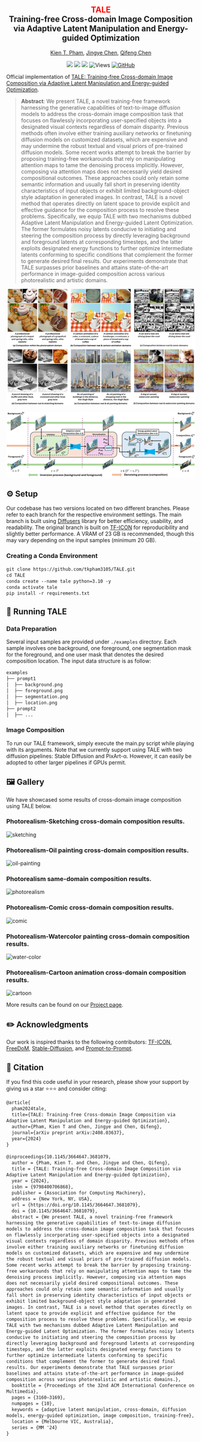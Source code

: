 
<div align="center">
<h2><font color="red"> TALE </font></center> <br> <center>Training-free Cross-domain Image Composition via
Adaptive Latent Manipulation and Energy-guided Optimization</h2>

[Kien T. Pham](https://tkpham3105.github.io/), [Jingye Chen](https://jingyechen.github.io/), [Qifeng Chen](https://cqf.io)

<a href='https://doi.org/10.1145/3664647.3681079'><img src='https://img.shields.io/badge/MM24-Proceedings-blue'></a> <a href='https://arxiv.org/abs/2408.03637'><img src='https://img.shields.io/badge/ArXiv-2408.03637-red'></a> <a href='https://tkpham3105.github.io/tale/'><img src='https://img.shields.io/badge/Project-Page-Green'></a>  ![Views](https://visitor-badge.laobi.icu/badge?page_id=tkpham3105.TALE&left_color=green&right_color=red) [![GitHub](https://img.shields.io/github/stars/tkpham3105/TALE?style=social)](https://github.com/tkpham3105/TALE)
</div>

Official implementation of [TALE: Training-free Cross-domain Image Composition via Adaptive Latent Manipulation and Energy-guided Optimization](https://doi.org/10.1145/3664647.3681079).

>**Abstract**:
We present TALE, a novel training-free framework harnessing the generative capabilities of text-to-image diffusion models to address the cross-domain image composition task that focuses on flawlessly incorporating user-specified objects into a designated visual contexts regardless of domain disparity. Previous methods often involve either training auxiliary networks or finetuning diffusion models on customized datasets, which are expensive and may undermine the robust textual and visual priors of pre-trained diffusion models. Some recent works attempt to break the barrier by proposing training-free workarounds that rely on manipulating attention maps to tame the denoising process implicitly. However, composing via attention maps does not necessarily yield desired compositional outcomes. These approaches could only retain some semantic information and usually fall short in preserving identity characteristics of input objects or exhibit limited background-object style adaptation in generated images. In contrast, TALE is a novel method that operates directly on latent space to provide explicit and effective guidance for the composition process to resolve these problems. Specifically, we equip TALE with two mechanisms dubbed Adaptive Latent Manipulation and Energy-guided Latent Optimization. The former formulates noisy latents conducive to initiating and steering the composition process by directly leveraging background and foreground latents at corresponding timesteps, and the latter exploits designated energy functions to further optimize intermediate latents conforming to specific conditions that complement the former to generate desired final results. Our experiments demonstrate that TALE surpasses prior baselines and attains state-of-the-art performance in image-guided composition across various photorealistic and artistic domains.
</div>

![teaser](assets/teaser.png)

![framework](assets/framework.png)

## ⚙️ Setup
Our codebase has two versions located on two different branches. Please refer to each branch for the respective environment settings. 
The main branch is built using [Diffusers](https://github.com/huggingface/diffusers) library for better efficiency, usability, and readability.
The original branch is built on [TF-ICON](https://github.com/Shilin-LU/TF-ICON) for reproducibility and slightly better performance.
A VRAM of 23 GB is recommended, though this may vary depending on the input samples (minimum 20 GB).

### Creating a Conda Environment
```
git clone https://github.com/tkpham3105/TALE.git
cd TALE
conda create --name tale python=3.10 -y
conda activate tale
pip install -r requirements.txt
```

## 🚀 Running TALE

### Data Preparation
Several input samples are provided under `./examples` directory. Each sample involves one background, one foreground, one segmentation mask for the foreground, and one user mask that denotes the desired composition location. The input data structure is as follow:
```
examples
├── prompt1
│  ├── background.png
│  ├── foreground.png
│  ├── segmentation.png
│  ├── location.png
├── prompt2
│  ├── ...
```

### Image Composition
To run our TALE framework, simply execute the main.py script while playing with its arguments. 
Note that we currently support using TALE with two diffusion pipelines: Stable Diffusion and PixArt-α. However, it can easily be adopted to other larger pipelines if GPUs permit.   

## 🖼 Gallery
We have showcased some results of cross-domain image composition using TALE below.

### Photorealism-Sketching cross-domain composition results.
![sketching](assets/sketch.PNG)

### Photorealism-Oil painting cross-domain composition results.
![oil-painting](assets/oil.PNG)

### Photorealism same-domain composition results.
![photorealism](assets/real.PNG)

### Photorealism-Comic cross-domain composition results.
![comic](assets/comic.PNG)

### Photorealism-Watercolor painting cross-domain composition results.
![water-color](assets/watercolor.PNG)

### Photorealism-Cartoon animation cross-domain composition results.
![cartoon](assets/cartoon.PNG)

More results can be found on our [Project page](https://tkpham3105.github.io/tale/).

## ✏️ Acknowledgments
Our work is inspired thanks to the following contributors: [TF-ICON](https://github.com/Shilin-LU/TF-ICON), [FreeDoM](https://github.com/vvictoryuki/FreeDoM), [Stable-Diffusion](https://github.com/Stability-AI/stablediffusion), and [Prompt-to-Prompt](https://github.com/google/prompt-to-prompt).

## :herb: Citation
If you find this code useful in your research, please show your support by giving us a star ⭐️⭐️⭐️ and consider citing:
```
@article{
  pham2024tale,
  title={TALE: Training-free Cross-domain Image Composition via Adaptive Latent Manipulation and Energy-guided Optimization},
  author={Pham, Kien T and Chen, Jingye and Chen, Qifeng},
  journal={arXiv preprint arXiv:2408.03637},
  year={2024}
}

@inproceedings{10.1145/3664647.3681079,
  author = {Pham, Kien T. and Chen, Jingye and Chen, Qifeng},
  title = {TALE: Training-free Cross-domain Image Composition via Adaptive Latent Manipulation and Energy-guided Optimization},
  year = {2024},
  isbn = {9798400706868},
  publisher = {Association for Computing Machinery},
  address = {New York, NY, USA},
  url = {https://doi.org/10.1145/3664647.3681079},
  doi = {10.1145/3664647.3681079},
  abstract = {We present TALE, a novel training-free framework harnessing the generative capabilities of text-to-image diffusion models to address the cross-domain image composition task that focuses on flawlessly incorporating user-specified objects into a designated visual contexts regardless of domain disparity. Previous methods often involve either training auxiliary networks or finetuning diffusion models on customized datasets, which are expensive and may undermine the robust textual and visual priors of pre-trained diffusion models. Some recent works attempt to break the barrier by proposing training-free workarounds that rely on manipulating attention maps to tame the denoising process implicitly. However, composing via attention maps does not necessarily yield desired compositional outcomes. These approaches could only retain some semantic information and usually fall short in preserving identity characteristics of input objects or exhibit limited background-object style adaptation in generated images. In contrast, TALE is a novel method that operates directly on latent space to provide explicit and effective guidance for the composition process to resolve these problems. Specifically, we equip TALE with two mechanisms dubbed Adaptive Latent Manipulation and Energy-guided Latent Optimization. The former formulates noisy latents conducive to initiating and steering the composition process by directly leveraging background and foreground latents at corresponding timesteps, and the latter exploits designated energy functions to further optimize intermediate latents conforming to specific conditions that complement the former to generate desired final results. Our experiments demonstrate that TALE surpasses prior baselines and attains state-of-the-art performance in image-guided composition across various photorealistic and artistic domains.},
  booktitle = {Proceedings of the 32nd ACM International Conference on Multimedia},
  pages = {3160–3169},
  numpages = {10},
  keywords = {adaptive latent manipulation, cross-domain, diffusion models, energy-guided optimization, image composition, training-free},
  location = {Melbourne VIC, Australia},
  series = {MM '24}
}
```
